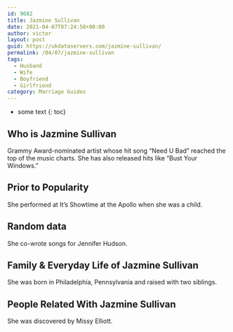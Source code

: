```yaml
---
id: 9682
title: Jazmine Sullivan
date: 2021-04-07T07:24:58+00:00
author: victor
layout: post
guid: https://ukdataservers.com/jazmine-sullivan/
permalink: /04/07/jazmine-sullivan
tags:
  - Husband
  - Wife
  - Boyfriend
  - Girlfriend
category: Marriage Guides
---
```


* some text
{: toc}

## Who is Jazmine Sullivan



Grammy Award-nominated artist whose hit song &#8220;Need U Bad&#8221; reached the top of the music charts. She has also released hits like &#8220;Bust Your Windows.&#8221;

                                
## Prior to Popularity



She performed at It&#8217;s Showtime at the Apollo when she was a child.

                                
## Random data



She co-wrote songs for Jennifer Hudson.

                                
## Family & Everyday Life of Jazmine Sullivan



She was born in Philadelphia, Pennsylvania and raised with two siblings.

                                
## People Related With Jazmine Sullivan



She was discovered by Missy Elliott.

                
              
            
          
          
          
